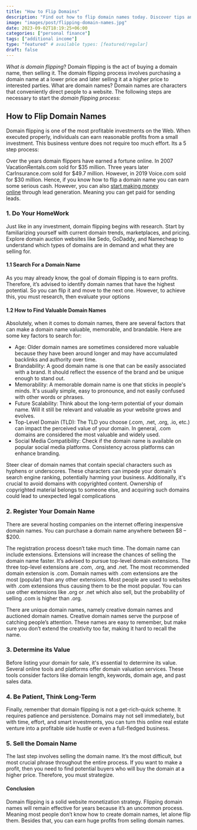 ```yaml
---
title: "How to Flip Domains"
description: "Find out how to flip domain names today. Discover tips and strategies to maximize your earnings."
image: "images/post/flipping-domain-names.jpg"
date: 2023-09-02T18:19:25+06:00
categories: ["personal finance"]
tags: ["additional income"]
type: "featured" # available types: [featured/regular]
draft: false
---
```


_What is domain flipping_? Domain flipping is the act of buying a domain name, then selling it. The domain flipping process involves purchasing a domain name at a lower price and later selling it at a higher price to interested parties. What are domain names? Domain names are characters that conveniently direct people to a website. The following steps are necessary to start the _domain flipping process_:

## How to Flip Domain Names

Domain flipping is one of the most profitable investments on the Web. When executed properly, individuals can earn reasonable profits from a small investment. This business venture does not require too much effort. Its a 5 step process:

Over the years domain flippers have earned a fortune online. In 2007 VacationRentals.com sold for $35 million. Three years later CarInsurance.com sold for $49.7 million. However, in 2019 Voice.com sold for $30 million. Hence, if you know how to flip a domain name you can earn some serious cash. However, you can also [start making money online](https://earnonlinemoney.org/blog/make-money-online/) through lead generation. Meaning you can get paid for sending leads.

### 1. Do Your HomeWork

Just like in any investment, domain flipping begins with research. Start by familiarizing yourself with current domain trends, marketplaces, and pricing. Explore domain auction websites like Sedo, GoDaddy, and Namecheap to understand which types of domains are in demand and what they are selling for.

#### 1.1 Search For a Domain Name

As you may already know, the goal of domain flipping is to earn profits. Therefore, it’s advised to identify domain names that have the highest potential. So you can flip it and move to the next one. However, to achieve this, you must research, then evaluate your options

#### 1.2 How to Find Valuable Domain Names

Absolutely, when it comes to domain names, there are several factors that can make a domain name valuable, memorable, and brandable. Here are some key factors to search for:

- Age: Older domain names are sometimes considered more valuable because they have been around longer and may have accumulated backlinks and authority over time.
- Brandability: A good domain name is one that can be easily associated with a brand. It should reflect the essence of the brand and be unique enough to stand out.
- Memorability: A memorable domain name is one that sticks in people's minds. It's usually simple, easy to pronounce, and not easily confused with other words or phrases.
- Future Scalability: Think about the long-term potential of your domain name. Will it still be relevant and valuable as your website grows and evolves.
- Top-Level Domain (TLD): The TLD you choose (.com, .net, .org, .io, etc.) can impact the perceived value of your domain. In general, .com domains are considered the most valuable and widely used.
- Social Media Compatibility: Check if the domain name is available on popular social media platforms. Consistency across platforms can enhance branding.

Steer clear of domain names that contain special characters such as hyphens or underscores. These characters can impede your domain's search engine ranking, potentially harming your business. Additionally, it's crucial to avoid domains with copyrighted content. Ownership of copyrighted material belongs to someone else, and acquiring such domains could lead to unexpected legal complications

### 2. Register Your Domain Name

There are several hosting companies on the internet offering inexpensive domain names. You can purchase a domain name anywhere between $8 – $200.

The registration process doesn’t take much time. The domain name can include extensions. Extensions will increase the chances of selling the domain name faster. It’s advised to pursue top-level domain extensions. The three top-level extensions are .com, .org, and .net. The most recommended domain extension is .com. Domain names with .com extensions are the most (popular) than any other extensions. Most people are used to websites with .com extensions thus causing them to be the most popular. You can use other extensions like .org or .net which also sell, but the probability of selling .com is higher than .org.

There are unique domain names, namely creative domain names and auctioned domain names. Creative domain names serve the purpose of catching people’s attention. These names are easy to remember, but make sure you don’t extend the creativity too far, making it hard to recall the name.

### 3. Determine its Value

Before listing your domain for sale, it's essential to determine its value. Several online tools and platforms offer domain valuation services. These tools consider factors like domain length, keywords, domain age, and past sales data.

### 4. Be Patient, Think Long-Term

Finally, remember that domain flipping is not a get-rich-quick scheme. It requires patience and persistence. Domains may not sell immediately, but with time, effort, and smart investments, you can turn this online real estate venture into a profitable side hustle or even a full-fledged business.

### 5. Sell the Domain Name

The last step involves selling the domain name. It’s the most difficult, but most crucial phrase throughout the entire process. If you want to make a profit, then you need to find potential buyers who will buy the domain at a higher price. Therefore, you must strategize.

#### Conclusion

Domain flipping is a solid website monetization strategy. Flipping domain names will remain effective for years because it’s an uncommon process. Meaning most people don’t know how to create domain names, let alone flip them. Besides that, you can earn huge profits from selling domain names.
